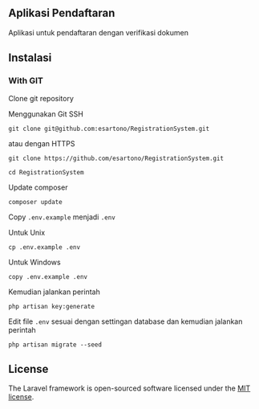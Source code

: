 ## Aplikasi Pendaftaran

Aplikasi untuk pendaftaran dengan verifikasi dokumen

## Instalasi

### With GIT
Clone git repository

Menggunakan Git SSH
```
git clone git@github.com:esartono/RegistrationSystem.git
```

atau dengan HTTPS
```
git clone https://github.com/esartono/RegistrationSystem.git
```

```
cd RegistrationSystem
```

Update composer 
```
composer update
```

Copy ```.env.example``` menjadi ```.env```

Untuk Unix
```
cp .env.example .env
```
Untuk Windows
```
copy .env.example .env
```

Kemudian jalankan perintah
```
php artisan key:generate
```

Edit file ```.env``` sesuai dengan settingan database dan kemudian jalankan perintah
```
php artisan migrate --seed
```

## License

The Laravel framework is open-sourced software licensed under the [MIT license](https://opensource.org/licenses/MIT).
